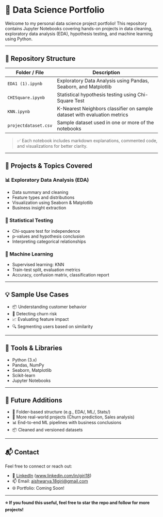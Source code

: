 # 🧠 Data Science Portfolio

Welcome to my personal data science project portfolio! This repository contains Jupyter Notebooks covering hands-on projects in data cleaning, exploratory data analysis (EDA), hypothesis testing, and machine learning using Python.

---

## 📁 Repository Structure

| Folder / File           | Description                                                                 |
|--------------------------|-----------------------------------------------------------------------------|
| `EDA1 (1).ipynb`         | Exploratory Data Analysis using Pandas, Seaborn, and Matplotlib            |
| `CHISquare.ipynb`        | Statistical hypothesis testing using Chi-Square Test                       |
| `KNN.ipynb`              | K-Nearest Neighbors classifier on sample dataset with evaluation metrics   |
| `projectdataset.csv`     | Sample dataset used in one or more of the notebooks                        |

> ✅ Each notebook includes markdown explanations, commented code, and visualizations for better clarity.

---

## 🧪 Projects & Topics Covered

### 📊 Exploratory Data Analysis (EDA)
- Data summary and cleaning
- Feature types and distributions
- Visualization using Seaborn & Matplotlib
- Business insight extraction

### 🧬 Statistical Testing
- Chi-square test for independence
- p-values and hypothesis conclusion
- Interpreting categorical relationships

### 🧠 Machine Learning
- Supervised learning: KNN
- Train-test split, evaluation metrics
- Accuracy, confusion matrix, classification report

---

## 💡 Sample Use Cases

- 📦 Understanding customer behavior
- 🎯 Detecting churn risk
- 📈 Evaluating feature impact
- 🔍 Segmenting users based on similarity

---

## 🔧 Tools & Libraries

- Python (3.x)
- Pandas, NumPy
- Seaborn, Matplotlib
- Scikit-learn
- Jupyter Notebooks

---

## 📌 Future Additions

- 📁 Folder-based structure (e.g., EDA/, ML/, Stats/)
- 📝 More real-world projects (Churn prediction, Sales analysis)
- 📊 End-to-end ML pipelines with business conclusions
- 📦 Cleaned and versioned datasets

---

## 📬 Contact

Feel free to connect or reach out:

- 💼 [LinkedIn](#) (www.linkedin.com/in/giri18)
- 📫 Email: aishwarya.18giri@gmail.com
- 🌐 Portfolio: Coming Soon!

---

**⭐ If you found this useful, feel free to star the repo and follow for more projects!**

